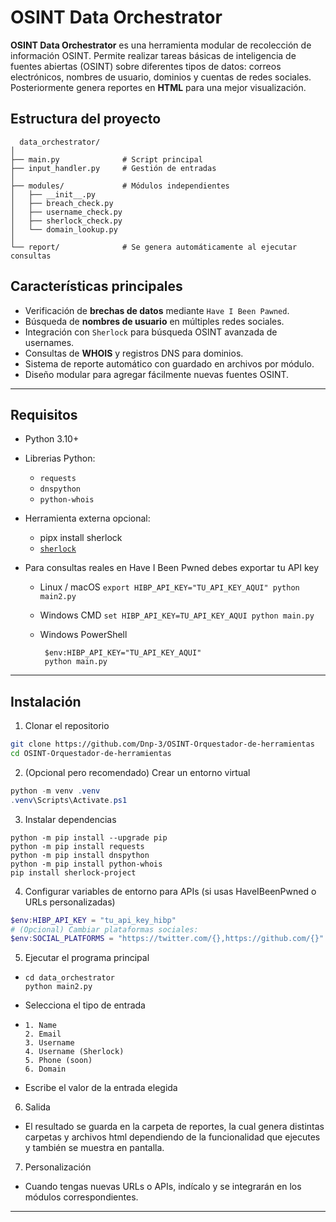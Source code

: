 # OSINT Data Orchestrator

**OSINT Data Orchestrator** es una herramienta modular de recolección de información OSINT. Permite realizar tareas básicas de inteligencia de fuentes abiertas (OSINT) sobre diferentes tipos de datos: correos electrónicos, nombres de usuario, dominios y cuentas de redes sociales. Posteriormente genera reportes en **HTML** para una mejor visualización.

## Estructura del proyecto

```
  data_orchestrator/
│
├── main.py              # Script principal
├── input_handler.py     # Gestión de entradas
│
├── modules/             # Módulos independientes
│   ├── __init__.py
│   ├── breach_check.py
│   ├── username_check.py
│   ├── sherlock_check.py
│   └── domain_lookup.py
│
└── report/              # Se genera automáticamente al ejecutar consultas
```

## Características principales
- Verificación de **brechas de datos** mediante `Have I Been Pawned`.  
- Búsqueda de **nombres de usuario** en múltiples redes sociales.  
- Integración con `Sherlock` para búsqueda OSINT avanzada de usernames.  
- Consultas de **WHOIS** y registros DNS para dominios.  
- Sistema de reporte automático con guardado en archivos por módulo.  
- Diseño modular para agregar fácilmente nuevas fuentes OSINT.

---

## Requisitos
- Python 3.10+
- Librerias Python:
  - `requests`
  - `dnspython`
  - `python-whois`

- Herramienta externa opcional:
  - pipx install sherlock
  - [`sherlock`](https://github.com/sherlock-project/sherlock)

- Para consultas reales en Have I Been Pwned debes exportar tu API key
  -  Linux / macOS
         ```
         export HIBP_API_KEY="TU_API_KEY_AQUI"
         python main2.py
         ```
          
  - Windows CMD
        ```
        set HIBP_API_KEY=TU_API_KEY_AQUI
        python main.py
        ```
        
  - Windows PowerShell
       ```
        $env:HIBP_API_KEY="TU_API_KEY_AQUI"
        python main.py
       ```
---

## Instalación

1. Clonar el repositorio
```bash
git clone https://github.com/Dnp-3/OSINT-Orquestador-de-herramientas
cd OSINT-Orquestador-de-herramientas
```
2. (Opcional pero recomendado) Crear un entorno virtual
```powershell
python -m venv .venv
.venv\Scripts\Activate.ps1
```

3. Instalar dependencias
```
python -m pip install --upgrade pip
python -m pip install requests
python -m pip install dnspython
python -m pip install python-whois
pip install sherlock-project
```

4. Configurar variables de entorno para APIs (si usas HaveIBeenPwned o URLs personalizadas)
```powershell
$env:HIBP_API_KEY = "tu_api_key_hibp"
# (Opcional) Cambiar plataformas sociales:
$env:SOCIAL_PLATFORMS = "https://twitter.com/{},https://github.com/{}"
```

5. Ejecutar el programa principal
- ```
  cd data_orchestrator
  python main2.py
  ```

- Selecciona el tipo de entrada
- ```  
  1. Name
  2. Email
  3. Username
  4. Username (Sherlock)
  5. Phone (soon)
  6. Domain
  ```
- Escribe el valor de la entrada elegida

6. Salida
- El resultado se guarda en la carpeta de reportes, la cual genera distintas carpetas y archivos html dependiendo de la funcionalidad que ejecutes y también se muestra en pantalla.

7. Personalización
- Cuando tengas nuevas URLs o APIs, indícalo y se integrarán en los módulos correspondientes.

---
